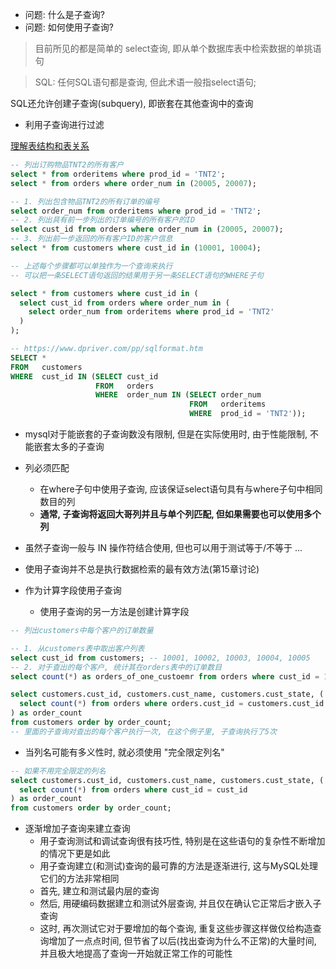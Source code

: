 + 问题: 什么是子查询?
+ 问题: 如何使用子查询?

> 目前所见的都是简单的 select查询, 即从单个数据库表中检索数据的单挑语句

> SQL: 任何SQL语句都是查询, 但此术语一般指select语句;

SQL还允许创建子查询(subquery), 即嵌套在其他查询中的查询

+ 利用子查询进行过滤

[理解表结构和表关系](./00.create.sql)

```sql
-- 列出订购物品TNT2的所有客户
select * from orderitems where prod_id = 'TNT2';
select * from orders where order_num in (20005, 20007);

-- 1. 列出包含物品TNT2的所有订单的编号
select order_num from orderitems where prod_id = 'TNT2';
-- 2. 列出具有前一步列出的订单编号的所有客户的ID
select cust_id from orders where order_num in (20005, 20007);
-- 3. 列出前一步返回的所有客户ID的客户信息
select * from customers where cust_id in (10001, 10004);

-- 上述每个步骤都可以单独作为一个查询来执行
-- 可以把一条SELECT语句返回的结果用于另一条SELECT语句的WHERE子句

select * from customers where cust_id in (
  select cust_id from orders where order_num in (
    select order_num from orderitems where prod_id = 'TNT2'
  )
);

-- https://www.dpriver.com/pp/sqlformat.htm
SELECT *
FROM   customers
WHERE  cust_id IN (SELECT cust_id
                   FROM   orders
                   WHERE  order_num IN (SELECT order_num
                                        FROM   orderitems
                                        WHERE  prod_id = 'TNT2'));
```

+ mysql对于能嵌套的子查询数没有限制, 但是在实际使用时, 由于性能限制, 不能嵌套太多的子查询

+ 列必须匹配
    + 在where子句中使用子查询, 应该保证select语句具有与where子句中相同数目的列
    + **通常, 子查询将返回大哥列并且与单个列匹配, 但如果需要也可以使用多个列**

+ 虽然子查询一般与 IN 操作符结合使用, 但也可以用于测试等于/不等于 ...

+ 使用子查询并不总是执行数据检索的最有效方法(第15章讨论)

+ 作为计算字段使用子查询
    + 使用子查询的另一方法是创建计算字段

```sql
-- 列出customers中每个客户的订单数量

-- 1. 从customers表中取出客户列表
select cust_id from customers; -- 10001, 10002, 10003, 10004, 10005
-- 2. 对于查出的每个客户, 统计其在orders表中的订单数目
select count(*) as orders_of_one_custoemr from orders where cust_id = 10001;

select customers.cust_id, customers.cust_name, customers.cust_state, (
  select count(*) from orders where orders.cust_id = customers.cust_id
) as order_count
from customers order by order_count;
-- 里面的子查询对查出的每个客户执行一次, 在这个例子里, 子查询执行了5次

```

+ 当列名可能有多义性时, 就必须使用 "完全限定列名"

```sql
-- 如果不用完全限定的列名
select customers.cust_id, customers.cust_name, customers.cust_state, (
  select count(*) from orders where cust_id = cust_id
) as order_count
from customers order by order_count;
```

+ 逐渐增加子查询来建立查询
    + 用子查询测试和调试查询很有技巧性, 特别是在这些语句的复杂性不断增加的情况下更是如此
    + 用子查询建立(和测试)查询的最可靠的方法是逐渐进行, 这与MySQL处理它们的方法非常相同
    + 首先, 建立和测试最内层的查询
    + 然后, 用硬编码数据建立和测试外层查询, 并且仅在确认它正常后才嵌入子查询
    + 这时, 再次测试它对于要增加的每个查询, 重复这些步骤这样做仅给构造查询增加了一点点时间, 但节省了以后(找出查询为什么不正常)的大量时间, 并且极大地提高了查询一开始就正常工作的可能性



